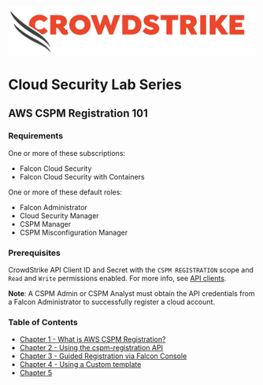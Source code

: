 ![](https://raw.githubusercontent.com/CrowdStrike/falconpy/main/docs/asset/cs-logo.png)

# Cloud Security Lab Series
## AWS CSPM Registration 101

### Requirements
One or more of these subscriptions:
- Falcon Cloud Security
- Falcon Cloud Security with Containers

One or more of these default roles:
- Falcon Administrator
- Cloud Security Manager
- CSPM Manager
- CSPM Misconfiguration Manager

### Prerequisites
CrowdStrike API Client ID and Secret with the `CSPM REGISTRATION` scope and `Read` and `Write` permissions enabled. 
For more info, see [API clients](https://falcon.crowdstrike.com/documentation/page/a2a7fc0e/crowdstrike-oauth2-based-apis#mf8226da).

**Note**: A CSPM Admin or CSPM Analyst must obtain the API credentials from a Falcon Administrator to successfully register a cloud account.

### Table of Contents
- [Chapter 1 - What is AWS CSPM Registration?](guide/chapter1.md)
- [Chapter 2 - Using the cspm-registration API](guide/chapter2.md)
- [Chapter 3 - Guided Registration via Falcon Console](guide/chapter3.md)
- [Chapter 4 - Using a Custom template](guide/chapter4.md)
- [Chapter 5](guide/chapter5.md)
